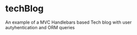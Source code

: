 # techBlog
An example of a MVC Handlebars based Tech blog with user autyhentication and ORM queries 
